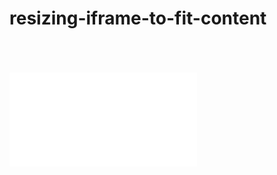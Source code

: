 # resizing-iframe-to-fit-content
<br>
<script>
  function resizeIframe(obj) {
    obj.style.height = obj.contentWindow.document.documentElement.scrollHeight + 'px';
  }
</script>

<br>
<br>

<iframe src="..." frameborder="0" scrolling="no" onload="resizeIframe(this)" />
